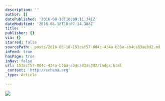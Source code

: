 ```yaml
---
description: ''
author: []
datePublished: '2016-08-18T18:09:11.341Z'
dateModified: '2016-08-18T18:07:14.388Z'
title: ''
publisher: {}
via: {}
starred: false
sourcePath: _posts/2016-08-18-153acf57-0d4c-434a-b36a-ab4ca83ae8d2.md
inFeed: true
hasPage: true
inNav: false
url: 153acf57-0d4c-434a-b36a-ab4ca83ae8d2/index.html
_context: 'http://schema.org'
_type: Article

---
```

![](https://the-grid-user-content.s3-us-west-2.amazonaws.com/e8b32e59-8faa-428e-aa50-04bc9212ad2a.jpg)